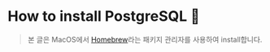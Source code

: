 # How to install PostgreSQL 🐘
> 본 글은 MacOS에서 [Homebrew](https://brew.sh/index_ko)라는 패키지 관리자를 사용하여 install합니다.